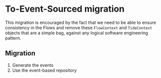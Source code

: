 # To-Event-Sourced migration

This migration is encouraged by the fact that we need to be able to ensure
consistency in the Flows and remove these `FlowContext` and `TideContext` objects
that are a simple bag, against any logical software engineering pattern.

## Migration

1. Generate the events
2. Use the event-based repository
